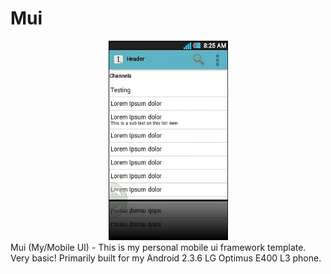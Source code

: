 Mui
===

<div style="text-align:center" align="center">
	<img src="https://github.com/rafaelgandi/Mui/blob/master/screenshot.jpg?raw=true">
</div>
Mui (My/Mobile UI)  - This is my personal mobile ui framework template. Very basic! Primarily built for my Android 2.3.6 LG Optimus E400 L3 phone.